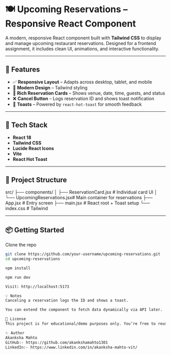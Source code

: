 
# 🍽️ Upcoming Reservations – Responsive React Component

A modern, responsive React component built with **Tailwind CSS** to display and manage upcoming restaurant reservations. Designed for a frontend assignment, it includes clean UI, animations, and interactive functionality.

---

## 🚀 Features

- ✅ **Responsive Layout** – Adapts across desktop, tablet, and mobile
- 🎨 **Modern Design** – Tailwind styling
- 📅 **Rich Reservation Cards** – Shows venue, date, time, guests, and status
- ❌ **Cancel Button** – Logs reservation ID and shows toast notification
- 🔔 **Toasts** – Powered by `react-hot-toast` for smooth feedback

---

## 🧱 Tech Stack

- **React 18**
- **Tailwind CSS**
- **Lucide React Icons**
- **Vite**
- **React Hot Toast**

---

## 📂 Project Structure

src/
├── components/
│ ├── ReservationCard.jsx # Individual card UI
│ └── UpcomingReservations.jsx# Main container for reservations
├── App.jsx # Entry screen
├── main.jsx # React root + Toast setup
└── index.css # Tailwind

---

## 📦 Getting Started

Clone the repo

```bash
git clone https://github.com/your-username/upcoming-reservations.git
cd upcoming-reservations

npm install

npm run dev

Visit: http://localhost:5173

💡 Notes
Canceling a reservation logs the ID and shows a toast.

You can extend the component to fetch data dynamically via API later.

📜 License
This project is for educational/demo purposes only. You’re free to reuse the code with proper credit.

✨ Author
Akanksha Mahto
GitHub:- https://github.com/akankshamahto1301
LinkedIn:- https://www.linkedin.com/in/akanksha-mahto-vit/


